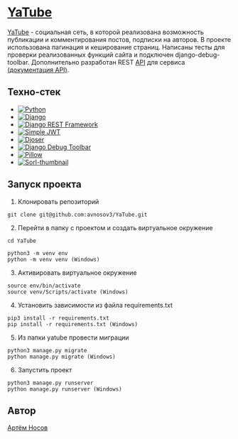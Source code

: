 # [YaTube](https://budiroga.pythonanywhere.com/)
[YaTube](https://budiroga.pythonanywhere.com/) - социальная сеть, в которой реализована возможность публикации и комментирования постов,
подписки на авторов. В проекте использована пагинация и кеширование страниц. Написаны
тесты для проверки реализованных функций сайта и подключен django-debug-toolbar. Дополнительно разработан REST [API](https://budiroga.pythonanywhere.com/api/v1/redoc/) для сервиса [(документация API)](https://budiroga.pythonanywhere.com/api/v1/redoc/).

## Техно-стек
* [![Python](https://img.shields.io/badge/Python-3.7.9-blue?style=flat-square&logo=Python&logoColor=3776AB&labelColor=d0d0d0)](https://www.python.org/)
* [![Django](https://img.shields.io/badge/Django-2.2.16-blue?style=flat-square&logo=Django&logoColor=092E20&labelColor=d0d0d0)](https://www.djangoproject.com/)
* [![Django REST Framework](https://img.shields.io/badge/Django%20REST%20Framework-3.12.4-blue?style=flat-square&logo=Django&logoColor=a30000&labelColor=d0d0d0)](https://www.django-rest-framework.org/)
* [![Simple JWT](https://img.shields.io/badge/Simple%20JWT%20-4.7.2-blue?style=flat-square&logo=github&logoColor=4285F4&labelColor=d0d0d0)](https://django-rest-framework-simplejwt.readthedocs.io/en/latest/)
* [![Djoser](https://img.shields.io/badge/Djoser-2.1.0-blue?style=flat-square&logo=Python&logoColor=3776AB&labelColor=d0d0d0)](https://djoser.readthedocs.io/)
* [![Django Debug Toolbar](https://img.shields.io/badge/Django%20Debug%20Toolbar-3.2.4-blue?style=flat-square&logo=Python&logoColor=3776AB&labelColor=d0d0d0)](https://django-debug-toolbar.readthedocs.io/)
* [![Pillow](https://img.shields.io/badge/Pillow-8.3.1-blue?style=flat-square&logo=Python&logoColor=3776AB&labelColor=d0d0d0)](https://python-pillow.org/)
* [![Sorl-thumbnail](https://img.shields.io/badge/Sorl-thumbnail-12.7.0-blue?style=flat-square&logo=Python&logoColor=3776AB&labelColor=d0d0d0)](https://sorl-thumbnail.readthedocs.io/)

## Запуск проекта
1. Клонировать репозиторий
```
git clone git@github.com:avnosov3/YaTube.git
```
2. Перейти в папку с проектом и создать виртуальное окружение
```
cd YaTube
```
```
python3 -m venv env
python -m venv venv (Windows)
```
3. Активировать виртуальное окружение
```
source env/bin/activate
source venv/Scripts/activate (Windows)
```
4. Установить зависимости из файла requirements.txt
```
pip3 install -r requirements.txt
pip install -r requirements.txt (Windows)
```
5. Из папки yatube провести миграции
```
python3 manage.py migrate
python manage.py migrate (Windows)
```
6. Запустить проект
```
python3 manage.py runserver
python manage.py runserver (Windows)
```
## Автор
[Артём Носов](https://github.com/avnosov3)